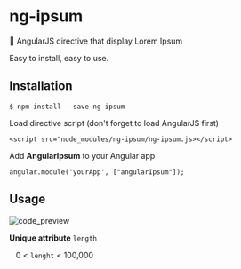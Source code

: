 # ng-ipsum
📑 AngularJS directive that display Lorem Ipsum

Easy to install, easy to use.

## Installation

`$ npm install --save ng-ipsum`

Load directive script (don't forget to load AngularJS first)

`<script src="node_modules/ng-ipsum/ng-ipsum.js></script>`

Add **AngularIpsum** to your Angular app

`angular.module('yourApp', ["angularIpsum"]);`

## Usage

![code_preview](https://i.imgur.com/kldY0B3.png)

**Unique attribute** `length`

    0 < `lenght` < 100,000
